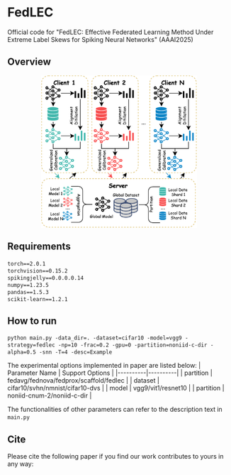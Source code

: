 # FedLEC
Official code for "FedLEC: Effective Federated Learning Method Under Extreme Label Skews for Spiking Neural Networks" (AAAI2025)

## Overview
<p align="center">
<img src="./assets/FedLAC.png" align="center" width="70%" style="margin: 0 auto">
</p>

## Requirements

```
torch==2.0.1
torchvision==0.15.2
spikingjelly==0.0.0.0.14
numpy==1.23.5
pandas==1.5.3
scikit-learn==1.2.1
```

## How to run

```
python main.py -data_dir=. -dataset=cifar10 -model=vgg9 -strategy=fedlec -np=10 -frac=0.2 -gpu=0 -partition=noniid-c-dir -alpha=0.5 -snn -T=4 -desc=Example
```

The experimental options implemented in paper are listed below:
| Parameter Name | Support Options |
|----------|----------|
| partition | fedavg/fednova/fedprox/scaffold/fedlec |
| dataset | cifar10/svhn/nmnist/cifar10-dvs |
| model | vgg9/vit1/resnet10 |
| partition | noniid-cnum-2/noniid-c-dir |

The functionalities of other parameters can refer to the description text in `main.py`

## Cite

Please cite the following paper if you find our work contributes to yours in any way:

```

```